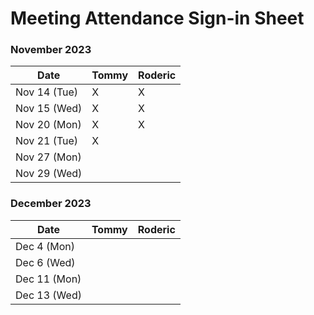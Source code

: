 # Meeting Attendance Sign-in Sheet

### November 2023

| Date        |   Tommy  |  Roderic  |
|-------------|----------|-----------|
| Nov 14 (Tue)|     X    |     X     |
| Nov 15 (Wed)|     X    |     X     |
| Nov 20 (Mon)|     X    |     X     |
| Nov 21 (Tue)|     X    |           |
| Nov 27 (Mon)|          |           |
| Nov 29 (Wed)|          |           |

### December 2023

| Date        |   Tommy   |  Roderic  |
|-------------|-----------|-----------|
| Dec 4 (Mon) |           |           |
| Dec 6 (Wed) |           |           |
| Dec 11 (Mon)|           |           |  
| Dec 13 (Wed)|           |           |
